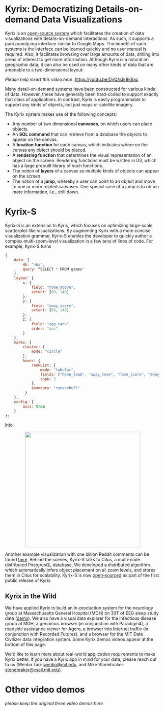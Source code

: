 # Kyrix: Democratizing Details-on-demand Data Visualizations

Kyrix is an [open-source system](https://github.com/tracyhenry/kyrix) which facilitates the creation of data visualizations with details-on-demand interactions. As such, it supports a pan/zoom/jump interface similar to Google Maps. The benefit of such systems is the interface can be learned quickly and no user manual is required.  Also, it facilitates browsing over large amounts of data, drilling into areas of interest to get more information.  Although Kyrix is a natural on geographic data, it can also be used on many other kinds of data that are amenable to a two-dimensional layout:

*Please help insert this video here*: https://youtu.be/DyQNJk8k8ac

Many detail-on-demand systems have been constructed for various kinds of data. However, these have generally been hard-coded to support exactly that class of applications. In contrast, Kyrix is easily programmable to support any kinds of objects, not just maps or satellite imagery.

The Kyrix system makes use of the following concepts:
* Any number of two dimensional **canvases**, on which users can place objects.
* An **SQL command** that can retrieve from a database the objects to appear on the canvas.
* A **location function** for each canvas, which indicates where on the canvas any object should be placed.
* A **rendering function** that determines the visual representation of an object on the screen. Rendering functions must be written in D3, which has a large prebuilt library of such functions.
* The notion of **layers** of a canvas so multiple kinds of objects can appear on the screen.
* The notion of a **jump**, whereby a user can point to an object and move to one or more related canvases.  One special case of a jump is to obtain more information, i.e., drill down.

# Kyrix-S
Kyrix-S is an extension to Kyrix, which focuses on optimizing large-scale scatterplot-like visualizations. By augmenting Kyrix with a more concise visualization grammar, Kyrix-S enables the developer to quickly author a complex multi-zoom-level visualization in a few tens of lines of code. For example, Kyrix-S turns
```javascript
{
    data: {  
        db: "nba",  
        query: “SELECT * FROM games"  
    },  
    layout: {  
        x: {  
            field: "home_score",  
            extent: [69, 149]  
        },  
        y: {  
            field: "away_score",  
            extent: [69, 148]  
        },  
        z: {  
            field: "agg_rank",  
            order: "asc"  
        }  
    },  
    marks: {  
        cluster: {  
            mode: "circle"
        },  
        hover: {  
            rankList: {  
                mode: "tabular",  
                fields: ["home_team", "away_team", "home_score", "away_score"],  
                topk: 3  
            },  
            boundary: "convexhull"  
         }  
    },  
    config: {  
        axis: true  
    }  
};
```
into
<p align="center">
<a href="https://github.com/tracyhenry/Kyrix/tree/master/compiler/examples/nba_cmv">
<img src="https://media.giphy.com/media/d7xqGWf1Q4sftNOuZd/giphy.gif" width = "375"/>
</a>
</p>

Another example visualization with one billion Reddit comments can be found [here](https://youtu.be/ccES97ni_vI). Behind the scenes, Kyrix-S talks to Citus, a multi-node distributed PostgresQL database. We developed a distributed algorithm which automatically infers object placement on all zoom levels, and stores them in Citus for scalability. Kyrix-S is now [open-sourced](https://github.com/tracyhenry/kyrix) as part of the first public release of Kyrix.


## Kyrix in the Wild
We have applied Kyrix to build an in-production system for the neurology group at Massachusetts General Hospital (MGH) on 30T of EEG sleep study data ([demo](https://youtu.be/fZ32cE8KEi0)). We also have a visual data explorer for the infectious disease group at MGH, a genomics browser (in conjunction with Paradigm4), a roadside assistance viewer for Agero, a browser into Internet traffic (in conjunction with Recorded Futures), and a browser for the MIT Data Civilizer data integration system. Some Kyrix demos videos appear at the bottom of this page.

We'd like to learn more about real-world application requirements to make Kyrix better. If you have a Kyrix app in mind for your data, please reach out to us (Wenbo Tao: wenbo@mit.edu, and Mike Stonebraker: stonebraker@csail.mit.edu). 

# Other video demos
*please keep the original three video demos here*
